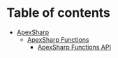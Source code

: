 # Table of contents

* [ApexSharp](README.md)
  * [ApexSharp Functions](apexsharp/apexsharp-functions/README.md)
    * [ApexSharp Functions API](apexsharp/apexsharp-functions/apexsharp-functions-api.md)
